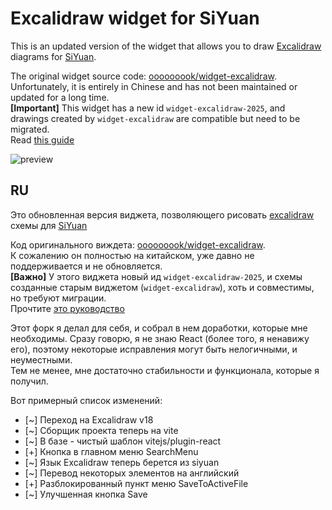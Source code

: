 # Excalidraw widget for SiYuan

This is an updated version of the widget that allows you to draw [Excalidraw](https://docs.excalidraw.com/) diagrams for [SiYuan](https://github.com/siyuan-note/siyuan).

The original widget source code: [ooooooook/widget-excalidraw](https://github.com/ooooooook/widget-excalidraw).  
Unfortunately, it is entirely in Chinese and has not been maintained or updated for a long time.  
**[Important]** This widget has a new id `widget-excalidraw-2025`, and drawings created by `widget-excalidraw` are compatible but need to be migrated.  
Read [this guide](./public/MIGRATION.md)

![preview](./public/preview.png)

## RU
Это обновленная версия виджета, позволяющего рисовать [excalidraw](https://docs.excalidraw.com/) схемы для [SiYuan](https://github.com/siyuan-note/siyuan)

Код оригинального виждета: [ooooooook/widget-excalidraw](https://github.com/ooooooook/widget-excalidraw).  
К сожалению он полностью на китайском, уже давно не поддерживается и не обновляется.  
**[Важно]** У этого виджета новый ид `widget-excalidraw-2025`, и схемы созданные старым виджетом (`widget-excalidraw`), хоть и совместимы, но требуют миграции.  
Прочтите [это руководство](./public/MIGRATION.md#ru)

Этот форк я делал для себя, и собрал в нем доработки, которые мне необходимы.
Сразу говорю, я не знаю React (более того, я ненавижу его), поэтому некоторые исправления могут быть нелогичными, и неуместными.  
Тем не менее, мне достаточно стабильности и функционала, которые я получил.

Вот примерный список изменений:
 * [~] Переход на Excalidraw v18
 * [~] Сборщик проекта теперь на vite
 * [~] В базе - чистый шаблон vitejs/plugin-react
 * [+] Кнопка в главном меню SearchMenu
 * [~] Язык Excalidraw теперь берется из siyuan
 * [~] Перевод некоторых элементов на английский
 * [+] Разблокированный пункт меню SaveToActiveFile
 * [~] Улучшенная кнопка Save
